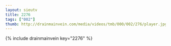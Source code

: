 ```yaml
--- 
layout: sieutv
title: 2276
tags: ["002"]
thumb: http://drainmainvein.com/media/videos/tmb/000/002/276/player.jpg
---
```

{% include drainmainvein key="2276" %} 
